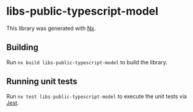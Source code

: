 # libs-public-typescript-model

This library was generated with [Nx](https://nx.dev).

## Building

Run `nx build libs-public-typescript-model` to build the library.

## Running unit tests

Run `nx test libs-public-typescript-model` to execute the unit tests via [Jest](https://jestjs.io).
